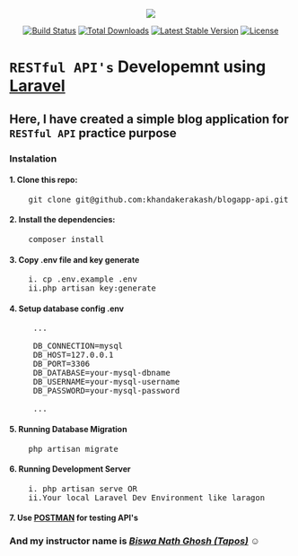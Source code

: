 <p align="center"><img src="https://laravel.com/assets/img/components/logo-laravel.svg"></p>

<p align="center">
<a href="https://travis-ci.org/laravel/framework"><img src="https://travis-ci.org/laravel/framework.svg" alt="Build Status"></a>
<a href="https://packagist.org/packages/laravel/framework"><img src="https://poser.pugx.org/laravel/framework/d/total.svg" alt="Total Downloads"></a>
<a href="https://packagist.org/packages/laravel/framework"><img src="https://poser.pugx.org/laravel/framework/v/stable.svg" alt="Latest Stable Version"></a>
<a href="https://packagist.org/packages/laravel/framework"><img src="https://poser.pugx.org/laravel/framework/license.svg" alt="License"></a>
</p>

# `RESTful API's` Developemnt using  [Laravel](https://laravel.com/)

## Here, I have created a simple blog application for `RESTful API` practice purpose<Enter>

### Instalation
#### 1. Clone this repo:

<pre>
    git clone git@github.com:khandakerakash/blogapp-api.git
</pre>

#### 2. Install the dependencies:
<pre>
    composer install
</pre>

#### 3. Copy .env file and key generate
<pre>
    i. cp .env.example .env
    ii.php artisan key:generate
</pre>

#### 4. Setup database config .env
<pre>
     ...
     
     DB_CONNECTION=mysql
     DB_HOST=127.0.0.1
     DB_PORT=3306
     DB_DATABASE=your-mysql-dbname
     DB_USERNAME=your-mysql-username
     DB_PASSWORD=your-mysql-password
     
     ...
</pre>

#### 5. Running Database Migration
<pre>
    php artisan migrate
</pre>

#### 6. Running Development Server
<pre>
    i. php artisan serve OR
    ii.Your local Laravel Dev Environment like laragon
</pre>

#### 7. Use [POSTMAN](https://www.getpostman.com/) for testing API's


### And my instructor name is _[Biswa Nath Ghosh (Tapos)](https://github.com/tapos007)_ :relaxed: